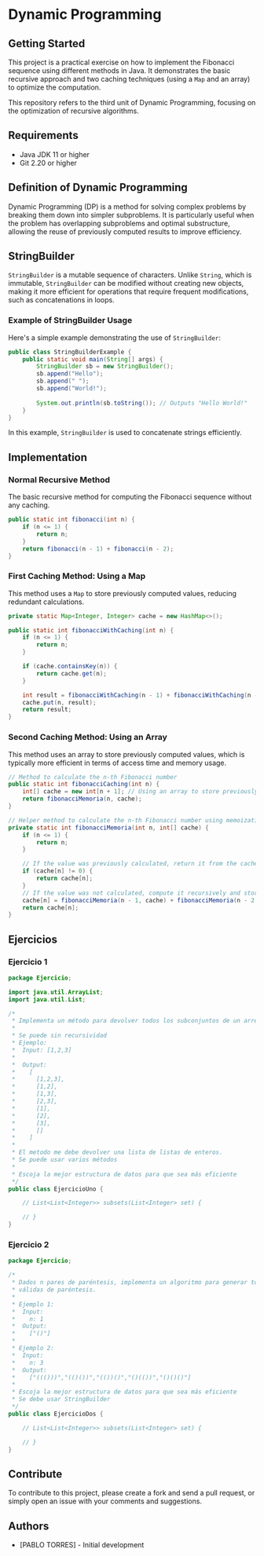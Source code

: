
# Dynamic Programming

## Getting Started

This project is a practical exercise on how to implement the Fibonacci sequence using different methods in Java. It demonstrates the basic recursive approach and two caching techniques (using a `Map` and an array) to optimize the computation.

This repository refers to the third unit of Dynamic Programming, focusing on the optimization of recursive algorithms.

## Requirements
- Java JDK 11 or higher
- Git 2.20 or higher

## Definition of Dynamic Programming

Dynamic Programming (DP) is a method for solving complex problems by breaking them down into simpler subproblems. It is particularly useful when the problem has overlapping subproblems and optimal substructure, allowing the reuse of previously computed results to improve efficiency.

## StringBuilder

`StringBuilder` is a mutable sequence of characters. Unlike `String`, which is immutable, `StringBuilder` can be modified without creating new objects, making it more efficient for operations that require frequent modifications, such as concatenations in loops.

### Example of StringBuilder Usage

Here's a simple example demonstrating the use of `StringBuilder`:

```java
public class StringBuilderExample {
    public static void main(String[] args) {
        StringBuilder sb = new StringBuilder();
        sb.append("Hello");
        sb.append(" ");
        sb.append("World!");
        
        System.out.println(sb.toString()); // Outputs "Hello World!"
    }
}
```

In this example, `StringBuilder` is used to concatenate strings efficiently.

## Implementation

### Normal Recursive Method

The basic recursive method for computing the Fibonacci sequence without any caching.

```java
public static int fibonacci(int n) {
    if (n <= 1) {
        return n;
    }
    return fibonacci(n - 1) + fibonacci(n - 2);
}
```

### First Caching Method: Using a Map

This method uses a `Map` to store previously computed values, reducing redundant calculations.

```java
private static Map<Integer, Integer> cache = new HashMap<>();

public static int fibonacciWithCaching(int n) {
    if (n <= 1) {
        return n;
    }

    if (cache.containsKey(n)) {
        return cache.get(n);
    }

    int result = fibonacciWithCaching(n - 1) + fibonacciWithCaching(n - 2);
    cache.put(n, result);
    return result;
}
```

### Second Caching Method: Using an Array

This method uses an array to store previously computed values, which is typically more efficient in terms of access time and memory usage.

```java
// Method to calculate the n-th Fibonacci number
public static int fibonacciCaching(int n) {
    int[] cache = new int[n + 1]; // Using an array to store previously computed results
    return fibonacciMemoria(n, cache);
}

// Helper method to calculate the n-th Fibonacci number using memoization
private static int fibonacciMemoria(int n, int[] cache) {
    if (n <= 1) {
        return n;
    }

    // If the value was previously calculated, return it from the cache
    if (cache[n] != 0) {
        return cache[n];
    }
    // If the value was not calculated, compute it recursively and store it in the cache
    cache[n] = fibonacciMemoria(n - 1, cache) + fibonacciMemoria(n - 2, cache);
    return cache[n];
}
```

## Ejercicios

### Ejercicio 1

```java
package Ejercicio;

import java.util.ArrayList;
import java.util.List;

/*
 * Implementa un método para devolver todos los subconjuntos de un arreglo de enteros
 * 
 * Se puede sin recursividad
 * Ejemplo:
 *  Input: [1,2,3]
 *
 *  Output:
 *    [
 *      [1,2,3],
 *      [1,2],
 *      [1,3],
 *      [2,3],
 *      [1],
 *      [2],
 *      [3],
 *      []
 *    ]
 * 
 * El metodo me debe devolver una lista de listas de enteros. 
 * Se puede usar varios métodos 
 * 
 * Escoja la mejor estructura de datos para que sea más eficiente
 */
public class EjercicioUno {

    // List<List<Integer>> subsets(List<Integer> set) {

    // }
}
```

### Ejercicio 2

```java
package Ejercicio;

/*
 * Dados n pares de paréntesis, implementa un algoritmo para generar todas las combinaciones
 * válidas de paréntesis.
 *
 * Ejemplo 1:
 *  Input:
 *    n: 1
 *  Output:
 *    ["()"]
 *
 * Ejemplo 2:
 *  Input:
 *    n: 3
 *  Output:
 *    ["((()))","(()())","(())()","()(())","()()()"]
 *
 * Escoja la mejor estructura de datos para que sea más eficiente
 * Se debe usar StringBuilder
 */
public class EjercicioDos {

    // List<List<Integer>> subsets(List<Integer> set) {

    // }
}
```

## Contribute

To contribute to this project, please create a fork and send a pull request, or simply open an issue with your comments and suggestions.

## Authors

- [PABLO TORRES] - Initial development
